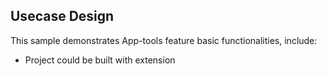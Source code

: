## Usecase Design

This sample demonstrates App-tools feature basic functionalities, include:

* Project could be built with extension
